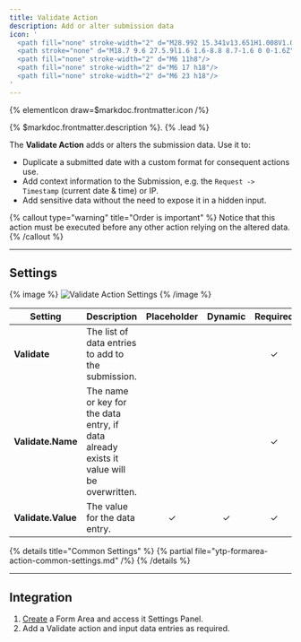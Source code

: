 ```yaml
---
title: Validate Action
description: Add or alter submission data
icon: '
  <path fill="none" stroke-width="2" d="M28.992 15.341v13.651H1.008V1.008h13.651"/>
  <path stroke="none" d="M18.7 9.6 27.5.9l1.6 1.6-8.8 8.7-1.6 0 0-1.6Z"/>
  <path fill="none" stroke-width="2" d="M6 11h8"/>
  <path fill="none" stroke-width="2" d="M6 17 h18"/>
  <path fill="none" stroke-width="2" d="M6 23 h18"/>
'
---
```


{% elementIcon draw=$markdoc.frontmatter.icon /%}

{% $markdoc.frontmatter.description %}. {% .lead %}

The **Validate Action** adds or alters the submission data. Use it to:

- Duplicate a submitted date with a custom format for consequent actions use.
- Add context information to the Submission, e.g. the `Request -> Timestamp` (current date & time) or IP.
- Add sensitive data without the need to expose it in a hidden input.

{% callout type="warning" title="Order is important" %}
Notice that this action must be executed before any other action relying on the altered data.
{% /callout %}

---

## Settings

{% image %}
![Validate Action Settings](/assets/ytp/forms/action-data-settings.webp)
{% /image %}

| Setting | Description | Placeholder | Dynamic | Required |
| ------- | ----------- | :---------: | :-----: | :------: |
| **Validate** | The list of data entries to add to the submission.  | | | &#x2713; |
| **Validate.Name** | The name or key for the data entry, if data already exists it value will be overwritten. | | | &#x2713; |
| **Validate.Value** | The value for the data entry. | &#x2713; | &#x2713; | &#x2713; |

{% details title="Common Settings" %}
    {% partial file="ytp-formarea-action-common-settings.md" /%}
{% /details %}

---

## Integration

1. [Create](../../integration) a Form Area and access it Settings Panel.
1. Add a Validate action and input data entries as required.

